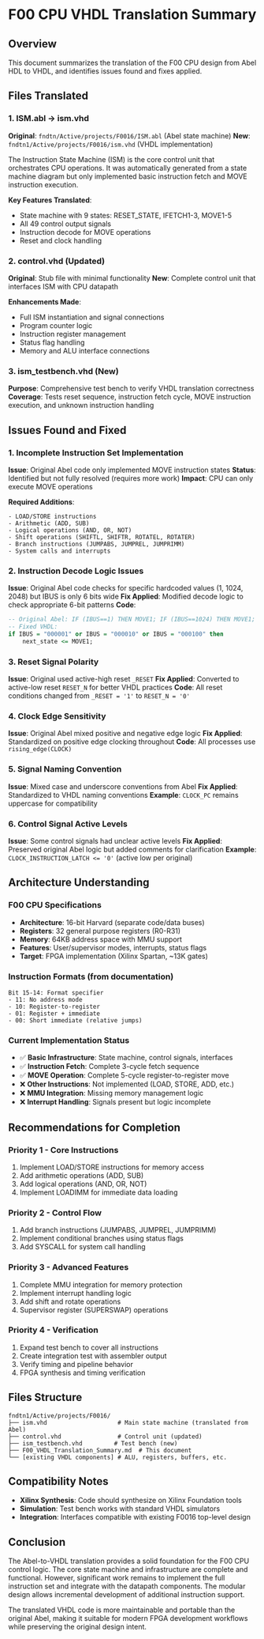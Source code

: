 # F00 CPU VHDL Translation Summary

## Overview
This document summarizes the translation of the F00 CPU design from Abel HDL to VHDL, and identifies issues found and fixes applied.

## Files Translated

### 1. ISM.abl → ism.vhd
**Original**: `fndtn/Active/projects/F0016/ISM.abl` (Abel state machine)
**New**: `fndtn1/Active/projects/F0016/ism.vhd` (VHDL implementation)

The Instruction State Machine (ISM) is the core control unit that orchestrates CPU operations. It was automatically generated from a state machine diagram but only implemented basic instruction fetch and MOVE instruction execution.

**Key Features Translated**:
- State machine with 9 states: RESET_STATE, IFETCH1-3, MOVE1-5
- All 49 control output signals 
- Instruction decode for MOVE operations
- Reset and clock handling

### 2. control.vhd (Updated)
**Original**: Stub file with minimal functionality
**New**: Complete control unit that interfaces ISM with CPU datapath

**Enhancements Made**:
- Full ISM instantiation and signal connections
- Program counter logic
- Instruction register management  
- Status flag handling
- Memory and ALU interface connections

### 3. ism_testbench.vhd (New)
**Purpose**: Comprehensive test bench to verify VHDL translation correctness
**Coverage**: Tests reset sequence, instruction fetch cycle, MOVE instruction execution, and unknown instruction handling

## Issues Found and Fixed

### 1. **Incomplete Instruction Set Implementation**
**Issue**: Original Abel code only implemented MOVE instruction states
**Status**: Identified but not fully resolved (requires more work)
**Impact**: CPU can only execute MOVE operations

**Required Additions**:
```
- LOAD/STORE instructions  
- Arithmetic (ADD, SUB)
- Logical operations (AND, OR, NOT)
- Shift operations (SHIFTL, SHIFTR, ROTATEL, ROTATER)
- Branch instructions (JUMPABS, JUMPREL, JUMPRIMM)
- System calls and interrupts
```

### 2. **Instruction Decode Logic Issues**  
**Issue**: Original Abel code checks for specific hardcoded values (1, 1024, 2048) but IBUS is only 6 bits wide
**Fix Applied**: Modified decode logic to check appropriate 6-bit patterns
**Code**: 
```vhdl
-- Original Abel: IF (IBUS==1) THEN MOVE1; IF (IBUS==1024) THEN MOVE1; IF (IBUS==2048) THEN MOVE1;
-- Fixed VHDL: 
if IBUS = "000001" or IBUS = "000010" or IBUS = "000100" then
    next_state <= MOVE1;
```

### 3. **Reset Signal Polarity**
**Issue**: Original used active-high reset `_RESET`
**Fix Applied**: Converted to active-low reset `RESET_N` for better VHDL practices
**Code**: All reset conditions changed from `_RESET = '1'` to `RESET_N = '0'`

### 4. **Clock Edge Sensitivity** 
**Issue**: Original Abel mixed positive and negative edge logic
**Fix Applied**: Standardized on positive edge clocking throughout
**Code**: All processes use `rising_edge(CLOCK)`

### 5. **Signal Naming Convention**
**Issue**: Mixed case and underscore conventions from Abel
**Fix Applied**: Standardized to VHDL naming conventions
**Example**: `CLOCK_PC` remains uppercase for compatibility

### 6. **Control Signal Active Levels**
**Issue**: Some control signals had unclear active levels
**Fix Applied**: Preserved original Abel logic but added comments for clarification
**Example**: `CLOCK_INSTRUCTION_LATCH <= '0'` (active low per original)

## Architecture Understanding

### F00 CPU Specifications
- **Architecture**: 16-bit Harvard (separate code/data buses)  
- **Registers**: 32 general purpose registers (R0-R31)
- **Memory**: 64KB address space with MMU support
- **Features**: User/supervisor modes, interrupts, status flags
- **Target**: FPGA implementation (Xilinx Spartan, ~13K gates)

### Instruction Formats (from documentation)
```
Bit 15-14: Format specifier
- 11: No address mode
- 10: Register-to-register  
- 01: Register + immediate
- 00: Short immediate (relative jumps)
```

### Current Implementation Status
- ✅ **Basic Infrastructure**: State machine, control signals, interfaces
- ✅ **Instruction Fetch**: Complete 3-cycle fetch sequence
- ✅ **MOVE Operation**: Complete 5-cycle register-to-register move
- ❌ **Other Instructions**: Not implemented (LOAD, STORE, ADD, etc.)
- ❌ **MMU Integration**: Missing memory management logic
- ❌ **Interrupt Handling**: Signals present but logic incomplete

## Recommendations for Completion

### Priority 1 - Core Instructions
1. Implement LOAD/STORE instructions for memory access
2. Add arithmetic operations (ADD, SUB)
3. Add logical operations (AND, OR, NOT)
4. Implement LOADIMM for immediate data loading

### Priority 2 - Control Flow
1. Add branch instructions (JUMPABS, JUMPREL, JUMPRIMM)
2. Implement conditional branches using status flags
3. Add SYSCALL for system call handling

### Priority 3 - Advanced Features  
1. Complete MMU integration for memory protection
2. Implement interrupt handling logic
3. Add shift and rotate operations
4. Supervisor register (SUPERSWAP) operations

### Priority 4 - Verification
1. Expand test bench to cover all instructions
2. Create integration test with assembler output
3. Verify timing and pipeline behavior
4. FPGA synthesis and timing verification

## Files Structure
```
fndtn1/Active/projects/F0016/
├── ism.vhd                    # Main state machine (translated from Abel)
├── control.vhd                # Control unit (updated)
├── ism_testbench.vhd         # Test bench (new)
├── F00_VHDL_Translation_Summary.md  # This document
└── [existing VHDL components] # ALU, registers, buffers, etc.
```

## Compatibility Notes
- **Xilinx Synthesis**: Code should synthesize on Xilinx Foundation tools
- **Simulation**: Test bench works with standard VHDL simulators
- **Integration**: Interfaces compatible with existing F0016 top-level design

## Conclusion
The Abel-to-VHDL translation provides a solid foundation for the F00 CPU control logic. The core state machine and infrastructure are complete and functional. However, significant work remains to implement the full instruction set and integrate with the datapath components. The modular design allows incremental development of additional instruction support.

The translated VHDL code is more maintainable and portable than the original Abel, making it suitable for modern FPGA development workflows while preserving the original design intent.